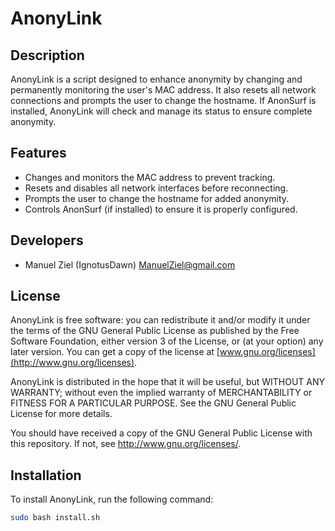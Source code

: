 # AnonyLink

## Description
AnonyLink is a script designed to enhance anonymity by changing and permanently monitoring the user's MAC address. It also resets all network connections and prompts the user to change the hostname. If AnonSurf is installed, AnonyLink will check and manage its status to ensure complete anonymity.

## Features
- Changes and monitors the MAC address to prevent tracking.
- Resets and disables all network interfaces before reconnecting.
- Prompts the user to change the hostname for added anonymity.
- Controls AnonSurf (if installed) to ensure it is properly configured.

## Developers
- Manuel Ziel (IgnotusDawn) <ManuelZiel@gmail.com>

## License
AnonyLink is free software: you can redistribute it and/or modify it under the terms of the GNU General Public License as published by the Free Software Foundation, either version 3 of the License, or (at your option) any later version. You can get a copy of the license at [www.gnu.org/licenses](http://www.gnu.org/licenses).

AnonyLink is distributed in the hope that it will be useful, but WITHOUT ANY WARRANTY; without even the implied warranty of MERCHANTABILITY or FITNESS FOR A PARTICULAR PURPOSE. See the GNU General Public License for more details.

You should have received a copy of the GNU General Public License with this repository. If not, see <http://www.gnu.org/licenses/>.

## Installation
To install AnonyLink, run the following command:

```bash
sudo bash install.sh
